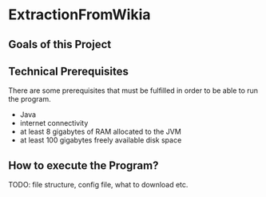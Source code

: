 # ExtractionFromWikia

## Goals of this Project

## Technical Prerequisites
There are some prerequisites that must be fulfilled in order to be able to run the program.

- Java
- internet connectivity
- at least 8 gigabytes of RAM allocated to the JVM
- at least 100 gigabytes freely available disk space

## How to execute the Program?
TODO: file structure, config file, what to download etc.


